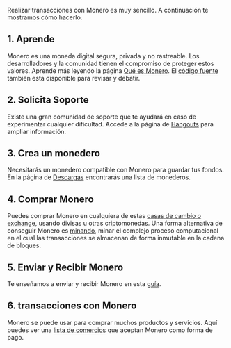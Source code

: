 <div class="text-center container description">
    <p>Realizar transacciones con Monero es muy sencillo. A continuación te mostramos cómo hacerlo.</p>
</div>
<div class="using">
    <section class="container">
        <div class="row">      
            <!-- full block-->
            <div class="full col-lg-12 col-md-12 col-sm-12 col-xs-12">
                <div class="info-block text-adapt">
                    <div class="row center-xs">
                        <div class="col">
                            <h2>1. Aprende</h2>
                        </div>
                    </div>
                    <div class="row start-xs">
                        <p>Monero es una moneda digital segura, privada y no rastreable. 
                        Los desarrolladores y la comunidad tienen el compromiso de proteger estos valores. Aprende más leyendo la página <a href="{{site.baseurl}}/get-started/what-is-monero/">Qué es Monero</a>. El <a href="https://github.com/monero-project">código fuente</a> también esta disponible para revisar y debatir.</p>
                    </div>
                </div>
            </div>
            <!-- end full block -->
        </div>
    </section>
    <section class="container">
        <div class="row">
            <div class="left half no-pad-sm col-lg-6 col-md-6 col-sm-12 col-xs-12">
                <div class="info-block">
                    <div class="row center-xs">
                        <div class="col">
                            <h2>2. Solicita Soporte</h2>
                        </div>
                    </div>
                    <div class="row start-xs">
                        <p>Existe una gran comunidad de soporte que te ayudará en caso de experimentar cualquier dificultad.
                        Accede a la página de <a href="{{site.baseurl}}/community/hangouts/">Hangouts</a> para ampliar información.
                        </p>    
                    </div>
                </div>
            </div>
            <div class="right half col-lg-6 col-md-6 col-sm-12 col-xs-12">
                <div class="info-block">
                    <div class="row center-xs">
                        <div class="col">
                            <h2>3. Crea un monedero</h2>
                        </div>
                    </div>
                    <div class="row start-xs">
                        <p>Necesitarás un monedero compatible con Monero para guardar tus fondos. En la página de <a href="{{site.baseurl}}/downloads/">Descargas</a> encontrarás una lista de monederos.</p>
                    </div>
                </div>
            </div>
        </div>
    </section>
    <section class="container">
        <div class="row">      
            <!-- full block-->
            <div class="full col-lg-12 col-md-12 col-sm-12 col-xs-12">
                <div class="info-block text-adapt">
                    <div class="row center-xs">
                        <div class="col">
                            <h2>4. Comprar Monero</h2>
                        </div>
                    </div>
                    <div class="row start-xs">
                        <p>Puedes comprar Monero en cualquiera de estas <a href="{{site.baseurl}}/community/merchants#exchanges">casas de cambio o exchange</a>, usando divisas u otras criptomonedas. Una forma alternativa de conseguir Monero es <a href="{{site.baseurl}}/get-started/mining/">minando</a>, minar el complejo proceso computacional en el cual las transacciones se almacenan de forma inmutable en la cadena de bloques.</p>
                    </div>
                </div>
            </div>
            <!-- end full block -->
        </div>
    </section>
        <section class="container">
        <div class="row">
            <div class="left half no-pad-sm col-lg-6 col-md-6 col-sm-12 col-xs-12">
                <div class="info-block">
                    <div class="row center-xs">
                        <div class="col">
                            <h2>5. Enviar y Recibir Monero</h2>
                        </div>
                    </div>
                    <div class="row start-xs">
                        <p>Te enseñamos a enviar y recibir Monero en esta <a href="{{site.baseurl}}/get-started/accepting/">guía</a>.</p>
                    </div>
                </div>
            </div>
            <div class="right half col-lg-6 col-md-6 col-sm-12 col-xs-12">
                <div class="info-block">
                    <div class="row center-xs">
                        <div class="col">
                            <h2>6. transacciones con Monero</h2>
                        </div>
                    </div>
                    <div class="row start-xs">
                        <p>Monero se puede usar para comprar muchos productos y servicios. Aquí puedes ver una <a href="{{site.baseurl}}/community/merchants/">lista de comercios</a> que aceptan Monero como forma de pago.</p>
                    </div>
                </div>
            </div>
        </div>
    </section>
</div>
